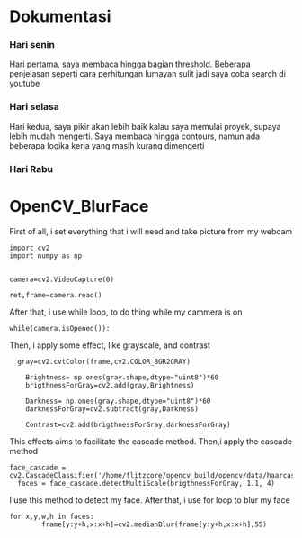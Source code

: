 # Dokumentasi
### Hari senin
Hari pertama, saya membaca hingga bagian threshold. Beberapa penjelasan seperti cara perhitungan lumayan sulit jadi saya coba search di youtube
### Hari selasa
Hari kedua, saya pikir akan lebih baik kalau saya memulai proyek, supaya lebih mudah mengerti. Saya membaca hingga contours, namun ada beberapa logika kerja yang masih kurang dimengerti
### Hari Rabu

# OpenCV_BlurFace
First of all, i set everything that i will need and take picture from my webcam
```
import cv2
import numpy as np


camera=cv2.VideoCapture(0)

ret,frame=camera.read()
```
After that, i use while loop, to do thing while my cammera is on
```
while(camera.isOpened()):
```
Then, i apply some effect, like grayscale, and contrast
```
  gray=cv2.cvtColor(frame,cv2.COLOR_BGR2GRAY)

	Brightness= np.ones(gray.shape,dtype="uint8")*60
	brigthnessForGray=cv2.add(gray,Brightness)
	
	Darkness= np.ones(gray.shape,dtype="uint8")*60
	darknessForGray=cv2.subtract(gray,Darkness)

	Contrast=cv2.add(brigthnessForGray,darknessForGray)
  ```
This effects aims to facilitate the cascade method. Then,i apply the cascade method
  ```
  face_cascade = cv2.CascadeClassifier('/home/flitzcore/opencv_build/opencv/data/haarcascades/haarcascade_frontalface_alt2.xml')
	faces = face_cascade.detectMultiScale(brigthnessForGray, 1.1, 4)
  ```
I use this method to detect my face. After that, i use for loop to blur my face
```
for x,y,w,h in faces:
		frame[y:y+h,x:x+h]=cv2.medianBlur(frame[y:y+h,x:x+h],55)
```
